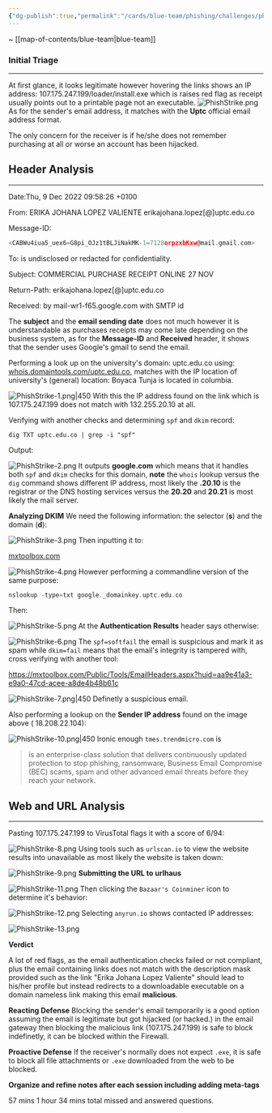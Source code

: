 ```yaml
---
{"dg-publish":true,"permalink":"/cards/blue-team/phishing/challenges/phish-strike/"}
---
```


~ [[map-of-contents/blue-team\|blue-team]]
### Initial Triage
---
At first glance, it looks legitimate however hovering the links shows an IP address:
107.175.247.199/loader/install.exe which is raises red flag as receipt usually points out to a printable page not an executable.
![PhishStrike.png](/img/user/cards/blue-team/phishing/images/PhishStrike.png)
As for the sender's email address, it matches with the **Uptc** official email address format.

The only concern for the receiver is if he/she does not remember purchasing at all or worse an account has been hijacked.
## Header Analysis
---
Date:Thu, 9 Dec 2022 09:58:26 +0100

From: ERIKA JOHANA LOPEZ VALIENTE erikajohana.lopez[@]uptc.edu.co

Message-ID:
```C
<CABWu4iua5_uex6=G8pi_OJz1tBLJiNakMK-1=7128orpzxbKxw@mail.gmail.com>
```

To: is undisclosed or redacted for confidentiality.

Subject: COMMERCIAL PURCHASE RECEIPT ONLINE 27 NOV

Return-Path: erikajohana.lopez[@]uptc.edu.co

Received: by mail-wr1-f65.google.com with SMTP id 

The **subject** and the **email sending date** does not much however it is understandable as purchases receipts may come late depending on the business system, as for the **Message-ID** and **Received** header, it shows that the sender uses Google's gmail to send the email.

Performing a look up on the university's domain: uptc.edu.co using: [whois.domaintools.com/uptc.edu.co](https://whois.domaintools.com/uptc.edu.co), matches with the IP location of university's (general) location: Boyaca Tunja is located in columbia.

![PhishStrike-1.png|450](/img/user/cards/blue-team/phishing/images/PhishStrike-1.png)
With this the IP address found on the link which is 107.175.247.199 does not match with 132.255.20.10 at all.

Verifying with another checks and determining `spf` and `dkim` record:
```
dig TXT uptc.edu.co | grep -i "spf"
```

Output:

![PhishStrike-2.png](/img/user/cards/blue-team/phishing/images/PhishStrike-2.png)
It outputs **google.com** which means that it handles both `spf` and `dkim` checks for this domain, **note** the `whois` lookup versus the `dig` command shows different IP address, most likely the **.20.10** is the registrar or the DNS hosting services versus the **20.20** and **20.21** is most likely the mail server.

**Analyzing DKIM**
We need the following information: the selector (**s**) and the domain (**d**):

![PhishStrike-3.png](/img/user/cards/blue-team/phishing/images/PhishStrike-3.png)
Then inputting it to:

[mxtoolbox.com](https://mxtoolbox.com/SuperTool.aspx?action=dkim%3auptc.edu.co%3agoogle&run=toolpage)

![PhishStrike-4.png](/img/user/cards/blue-team/phishing/images/PhishStrike-4.png)
However performing a commandline version of the same purpose:

```C
nslookup -type=txt google._domainkey.uptc.edu.co
```

Then:

![PhishStrike-5.png](/img/user/cards/blue-team/phishing/images/PhishStrike-5.png)
At the **Authentication Results** header says otherwise:

![PhishStrike-6.png](/img/user/cards/blue-team/phishing/images/PhishStrike-6.png)
The `spf=softfail` the email is suspicious and mark it as spam while `dkim=fail` means that the email's integrity is tampered with, cross verifying with another tool:

https://mxtoolbox.com/Public/Tools/EmailHeaders.aspx?huid=aa9e41a3-e9a0-47cd-acee-a8de4b48b61c

![PhishStrike-7.png|450](/img/user/cards/blue-team/phishing/images/PhishStrike-7.png)
Definetly a suspicious email.

Also performing a lookup on the **Sender IP address** found on the image above ( 18.208.22.104):

![PhishStrike-10.png|450](/img/user/cards/blue-team/phishing/images/PhishStrike-10.png)
Ironic enough `tmes.trendmicro.com` is 

> is an enterprise-class solution that delivers continuously updated protection to stop phishing, ransomware, Business Email Compromise (BEC) scams, spam and other advanced email threats before they reach your network.

## Web and URL Analysis
---
Pasting 107.175.247.199 to VirusTotal flags it with a score of 6/94:

![PhishStrike-8.png](/img/user/cards/blue-team/phishing/images/PhishStrike-8.png)
Using tools such as `urlscan.io` to view the website results into unavailable as most likely the website is taken down:

![PhishStrike-9.png](/img/user/cards/blue-team/phishing/images/PhishStrike-9.png)
**Submitting the URL to urlhaus**

![PhishStrike-11.png](/img/user/cards/blue-team/phishing/images/PhishStrike-11.png)
Then clicking the `Bazaar's Coinminer` icon to determine it's behavior:

![PhishStrike-12.png](/img/user/cards/blue-team/phishing/images/PhishStrike-12.png)
Selecting `anyrun.io` shows contacted IP addresses:

![PhishStrike-13.png](/img/user/cards/blue-team/phishing/images/PhishStrike-13.png)


**Verdict**

A lot of red flags, as the email authentication checks failed or not compliant, plus the email containing links does not match with the description mask provided such as the link "Erika Johana Lopez Valiente" should lead to his/her profile but instead redirects to a downloadable executable on a domain nameless link making this email **malicious**.

**Reacting Defense**
Blocking the sender's email temporarily is a good option assuming the email is legitimate but got hijacked (or hacked.) in the email gateway then blocking the malicious link (107.175.247.199) is safe to block indefinetly, it can be blocked within the Firewall.

**Proactive Defense**
If the receiver's normally does not expect `.exe`,  it is safe to block all file attachments or `.exe` downloaded from the web to be blocked.

**Organize and refine notes after each session including adding meta-tags**

57 mins 
1 hour 34 mins total missed and answered questions.